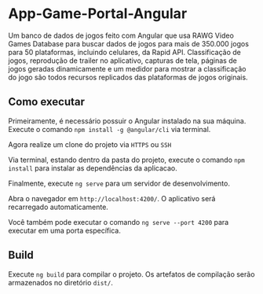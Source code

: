 # App-Game-Portal-Angular

Um banco de dados de jogos feito com Angular que usa RAWG Video Games Database para buscar dados de jogos para mais de 350.000 jogos para 50 plataformas, incluindo celulares, da Rapid API. Classificação de jogos, reprodução de trailer no aplicativo, capturas de tela, páginas de jogos geradas dinamicamente e um medidor para mostrar a classificação do jogo são todos recursos replicados das plataformas de jogos originais.

## Como executar

Primeiramente, é necessário possuir o Angular instalado na sua máquina. 
Execute o comando `npm install -g @angular/cli` via terminal. 

Agora realize um clone do projeto via `HTTPS` ou `SSH`

Via terminal, estando dentro da pasta do projeto, execute o comando `npm install` para instalar as dependências da aplicacao. 

Finalmente, execute `ng serve` para um servidor de desenvolvimento. 

Abra o navegador em `http://localhost:4200/`. O aplicativo será recarregado automaticamente.

Você também pode executar o comando `ng serve --port 4200` para executar em uma porta específica. 

## Build

Execute `ng build` para compilar o projeto. Os artefatos de compilação serão armazenados no diretório `dist/`.

